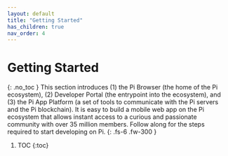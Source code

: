 ```yaml
---
layout: default
title: "Getting Started"
has_children: true
nav_order: 4
---
```


# Getting Started
{: .no_toc }
This section introduces (1) the Pi Browser (the home of the Pi ecosystem), (2) Developer Portal (the entrypoint into the ecosystem), and (3) the Pi App Platform (a set of tools to communicate with the Pi servers and the Pi blockchain). It is easy to build a mobile web app on the Pi ecosystem that allows instant access to a curious and passionate community with over 35 million members. Follow along for the steps required to start developing on Pi. 
{: .fs-6 .fw-300 }

1. TOC
{:toc}


